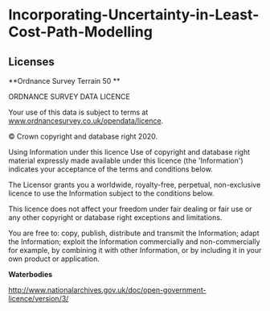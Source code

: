 # Incorporating-Uncertainty-in-Least-Cost-Path-Modelling

Licenses
---------------

**Ordnance Survey Terrain 50 **

ORDNANCE SURVEY DATA LICENCE

Your use of this data is subject to terms at www.ordnancesurvey.co.uk/opendata/licence.

© Crown copyright and database right 2020.

Using Information under this licence
Use of copyright and database right material expressly made available under this licence (the 'Information') indicates your acceptance of the terms and conditions below.

The Licensor grants you a worldwide, royalty-free, perpetual, non-exclusive licence to use the Information subject to the conditions below.

This licence does not affect your freedom under fair dealing or fair use or any other copyright or database right exceptions and limitations.

You are free to:
copy, publish, distribute and transmit the Information;
adapt the Information;
exploit the Information commercially and non-commercially for example, by combining it with other Information, or by including it in your own product or application.


**Waterbodies**

http://www.nationalarchives.gov.uk/doc/open-government-licence/version/3/
